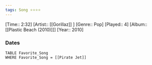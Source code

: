 ```yaml
---
tags: Song ⭐⭐⭐⭐ 
---
```

[Time:: 2:32]
[Artist:: [[Gorillaz]] ]
[Genre:: Pop]
[Played:: 4]
[Album:: [[Plastic Beach (2010)]]]
[Year:: 2010]
### Dates
````dataview
TABLE Favorite_Song
WHERE Favorite_Song = [[Pirate Jet]]
````